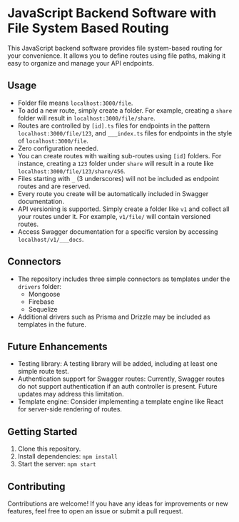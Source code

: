 # JavaScript Backend Software with File System Based Routing

This JavaScript backend software provides file system-based routing for your convenience. It allows you to define routes using file paths, making it easy to organize and manage your API endpoints.

## Usage

- Folder file means `localhost:3000/file`.
- To add a new route, simply create a folder. For example, creating a `share` folder will result in `localhost:3000/file/share`.
- Routes are controlled by `[id].ts` files for endpoints in the pattern `localhost:3000/file/123`, and `___index.ts` files for endpoints in the style of `localhost:3000/file`.
- Zero configuration needed.
- You can create routes with waiting sub-routes using `[id]` folders. For instance, creating a `123` folder under `share` will result in a route like `localhost:3000/file/123/share/456`.
- Files starting with `_` (3 underscores) will not be included as endpoint routes and are reserved.
- Every route you create will be automatically included in Swagger documentation.
- API versioning is supported. Simply create a folder like `v1` and collect all your routes under it. For example, `v1/file/` will contain versioned routes.
- Access Swagger documentation for a specific version by accessing `localhost/v1/___docs`.

## Connectors

- The repository includes three simple connectors as templates under the `drivers` folder:
  - Mongoose
  - Firebase
  - Sequelize
- Additional drivers such as Prisma and Drizzle may be included as templates in the future.

## Future Enhancements

- Testing library: A testing library will be added, including at least one simple route test.
- Authentication support for Swagger routes: Currently, Swagger routes do not support authentication if an auth controller is present. Future updates may address this limitation.
- Template engine: Consider implementing a template engine like React for server-side rendering of routes.

## Getting Started

1. Clone this repository.
2. Install dependencies: `npm install`
3. Start the server: `npm start`

## Contributing

Contributions are welcome! If you have any ideas for improvements or new features, feel free to open an issue or submit a pull request.
